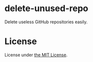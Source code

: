 # delete-unused-repo

Delete useless GitHub repositories easily.

# License

License under [the MIT License](./LICENSE).
